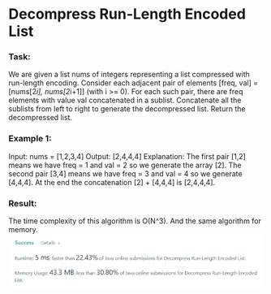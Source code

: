 # Decompress Run-Length Encoded List

### Task:

We are given a list nums of integers representing a list compressed with run-length encoding.
Consider each adjacent pair of elements [freq, val] = [nums[2*i], nums[2*i+1]] (with i >= 0).  For each such pair, 
there are freq elements with value val concatenated in a sublist. Concatenate all the sublists from left to right to 
generate the decompressed list.
Return the decompressed list.

### Example 1:

Input: nums = [1,2,3,4]
Output: [2,4,4,4]
Explanation: The first pair [1,2] means we have freq = 1 and val = 2 so we generate the array [2].
The second pair [3,4] means we have freq = 3 and val = 4 so we generate [4,4,4].
At the end the concatenation [2] + [4,4,4] is [2,4,4,4].

### Result: 

The time complexity of this algorithm is O(N^3). And the same algorithm for memory.
![img.png](img.png)